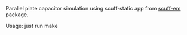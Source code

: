 Parallel plate capacitor simulation using scuff-static app from [scuff-em](https://github.com/HomerReid/scuff-em/) package.

Usage: just run make

